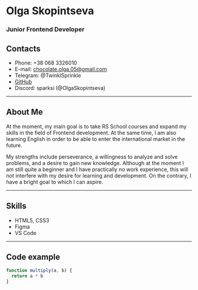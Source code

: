 # Olga Skopintseva 
### Junior Frontend Developer
## Contacts
* Phone: +38 068 3326010
* E-mail: chocolate.olga.05@gmail.com
* Telegram: @TwinklSprinkle
* [GitHub](https://github.com/OlgaSkopintseva)
* Discord: sparksi (@OlgaSkopintseva)
***
## About Me
At the moment, my main goal is to take RS School courses and expand my skills in the field of Frontend development. At the same time, I am also learning English in order to be able to enter the international market in the future.

My strengths include perseverance, a willingness to analyze and solve problems, and a desire to gain new knowledge. Although at the moment I am still quite a beginner and I have practically no work experience, this will not interfere with my desire for learning and development. On the contrary, I have a bright goal to which I can aspire.
***
## Skills
* HTML5, CSS3
* Figma
* VS Code

***
## Code example 
```js
function multiply(a, b) {
  return a * b
}
```
